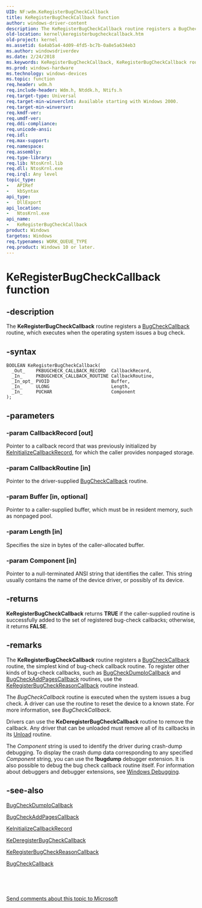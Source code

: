 ```yaml
---
UID: NF:wdm.KeRegisterBugCheckCallback
title: KeRegisterBugCheckCallback function
author: windows-driver-content
description: The KeRegisterBugCheckCallback routine registers a BugCheckCallback routine, which executes when the operating system issues a bug check.
old-location: kernel\keregisterbugcheckcallback.htm
old-project: kernel
ms.assetid: 6a4ab5a4-4d09-4fd5-bc7b-0a8e5a634eb3
ms.author: windowsdriverdev
ms.date: 2/24/2018
ms.keywords: KeRegisterBugCheckCallback, KeRegisterBugCheckCallback routine [Kernel-Mode Driver Architecture], k105_42736e68-1f5a-47df-976a-df3bfa9a356e.xml, kernel.keregisterbugcheckcallback, wdm/KeRegisterBugCheckCallback
ms.prod: windows-hardware
ms.technology: windows-devices
ms.topic: function
req.header: wdm.h
req.include-header: Wdm.h, Ntddk.h, Ntifs.h
req.target-type: Universal
req.target-min-winverclnt: Available starting with Windows 2000.
req.target-min-winversvr: 
req.kmdf-ver: 
req.umdf-ver: 
req.ddi-compliance: 
req.unicode-ansi: 
req.idl: 
req.max-support: 
req.namespace: 
req.assembly: 
req.type-library: 
req.lib: NtosKrnl.lib
req.dll: NtosKrnl.exe
req.irql: Any level
topic_type:
-	APIRef
-	kbSyntax
api_type:
-	DllExport
api_location:
-	NtosKrnl.exe
api_name:
-	KeRegisterBugCheckCallback
product: Windows
targetos: Windows
req.typenames: WORK_QUEUE_TYPE
req.product: Windows 10 or later.
---
```


# KeRegisterBugCheckCallback function


## -description


The <b>KeRegisterBugCheckCallback</b> routine registers a <a href="..\wdm\nc-wdm-kbugcheck_callback_routine.md">BugCheckCallback</a> routine, which executes when the operating system issues a bug check.


## -syntax


````
BOOLEAN KeRegisterBugCheckCallback(
  _Out_    PKBUGCHECK_CALLBACK_RECORD  CallbackRecord,
  _In_     PKBUGCHECK_CALLBACK_ROUTINE CallbackRoutine,
  _In_opt_ PVOID                       Buffer,
  _In_     ULONG                       Length,
  _In_     PUCHAR                      Component
);
````


## -parameters




### -param CallbackRecord [out]

Pointer to a callback record that was previously initialized by <a href="https://msdn.microsoft.com/library/windows/hardware/ff552109">KeInitializeCallbackRecord</a>, for which the caller provides nonpaged storage. 


### -param CallbackRoutine [in]

Pointer to the driver-supplied <a href="..\wdm\nc-wdm-kbugcheck_callback_routine.md">BugCheckCallback</a> routine. 


### -param Buffer [in, optional]

Pointer to a caller-supplied buffer, which must be in resident memory, such as nonpaged pool. 


### -param Length [in]

Specifies the size in bytes of the caller-allocated buffer. 


### -param Component [in]

Pointer to a null-terminated ANSI string that identifies the caller. This string usually contains the name of the device driver, or possibly of its device. 


## -returns



<b>KeRegisterBugCheckCallback</b> returns <b>TRUE</b> if the caller-supplied routine is successfully added to the set of registered bug-check callbacks; otherwise, it returns <b>FALSE</b>. 




## -remarks



The <b>KeRegisterBugCheckCallback</b> routine registers a <a href="..\wdm\nc-wdm-kbugcheck_callback_routine.md">BugCheckCallback</a> routine, the simplest kind of bug-check callback routine. To register other kinds of bug-check callbacks, such as <a href="https://msdn.microsoft.com/library/windows/hardware/ff540677">BugCheckDumpIoCallback</a> and <a href="..\wdm\nc-wdm-kbugcheck_reason_callback_routine.md">BugCheckAddPagesCallback</a> routines, use the <a href="..\wdm\nf-wdm-keregisterbugcheckreasoncallback.md">KeRegisterBugCheckReasonCallback</a> routine instead.

The <i>BugCheckCallback</i> routine is executed when the system issues a bug check. A driver can use the routine to reset the device to a known state. For more information, see <i>BugCheckCallback</i>.

Drivers can use the <b>KeDeregisterBugCheckCallback</b> routine to remove the callback. Any driver that can be unloaded must remove all of its callbacks in its <a href="https://msdn.microsoft.com/library/windows/hardware/ff564886">Unload</a> routine.

The <i>Component</i> string is used to identify the driver during crash-dump debugging. To display the crash dump data corresponding to any specified <i>Component</i> string, you can use the <b>!bugdump</b> debugger extension. It is also possible to debug the bug check callback routine itself. For information about debuggers and debugger extensions, see <a href="https://msdn.microsoft.com/938ef180-84de-442f-9b6c-1138c2fc8d5a">Windows Debugging</a>.




## -see-also

<a href="https://msdn.microsoft.com/library/windows/hardware/ff540677">BugCheckDumpIoCallback</a>



<a href="..\wdm\nc-wdm-kbugcheck_reason_callback_routine.md">BugCheckAddPagesCallback</a>



<a href="https://msdn.microsoft.com/library/windows/hardware/ff552109">KeInitializeCallbackRecord</a>



<a href="..\wdm\nf-wdm-kederegisterbugcheckcallback.md">KeDeregisterBugCheckCallback</a>



<a href="..\wdm\nf-wdm-keregisterbugcheckreasoncallback.md">KeRegisterBugCheckReasonCallback</a>



<a href="..\wdm\nc-wdm-kbugcheck_callback_routine.md">BugCheckCallback</a>



 

 

<a href="mailto:wsddocfb@microsoft.com?subject=Documentation%20feedback [kernel\kernel]:%20KeRegisterBugCheckCallback routine%20 RELEASE:%20(2/24/2018)&amp;body=%0A%0APRIVACY STATEMENT%0A%0AWe use your feedback to improve the documentation. We don't use your email address for any other purpose, and we'll remove your email address from our system after the issue that you're reporting is fixed. While we're working to fix this issue, we might send you an email message to ask for more info. Later, we might also send you an email message to let you know that we've addressed your feedback.%0A%0AFor more info about Microsoft's privacy policy, see http://privacy.microsoft.com/en-us/default.aspx." title="Send comments about this topic to Microsoft">Send comments about this topic to Microsoft</a>

